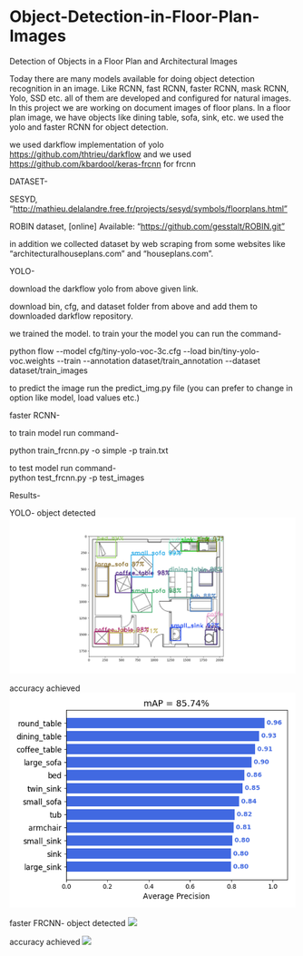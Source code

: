 # Object-Detection-in-Floor-Plan-Images
Detection of Objects in a Floor Plan and Architectural Images

Today there are many models available for doing object detection recognition in an image.
Like RCNN, fast RCNN, faster RCNN, mask RCNN, Yolo, SSD etc.
all of them are developed and configured for natural images. In this project we are working on
document images of floor plans. In a floor plan image, we have objects like dining table, sofa,
sink, etc. we used the yolo and faster RCNN for object detection.

we used darkflow implementation of yolo https://github.com/thtrieu/darkflow and
we used https://github.com/kbardool/keras-frcnn for frcnn

DATASET-

SESYD, “http://mathieu.delalandre.free.fr/projects/sesyd/symbols/floorplans.html”

ROBIN dataset, [online] Available: “https://github.com/gesstalt/ROBIN.git”

in addition we collected dataset by web scraping from some websites like “architecturalhouseplans.com” and
“houseplans.com”.

YOLO-

download the darkflow yolo from above given link.

download bin, cfg, and dataset folder from above and add them to downloaded darkflow repository.

we trained the model. to train your the model you can run the command-

python flow --model cfg/tiny-yolo-voc-3c.cfg --load bin/tiny-yolo-voc.weights --train --annotation dataset/train_annotation --dataset dataset/train_images

to predict the image run the predict_img.py file (you can prefer to change in option like model, load values etc.)

faster RCNN-

to train model run command-

python train_frcnn.py -o simple -p train.txt

to test model run command-  
python test_frcnn.py -p test_images

Results-

YOLO-
object detected
![](images/yolo_img_result1.png)

accuracy achieved
![](images/mAP.png)

faster FRCNN-
object detected
![](images/frcnn_img_result1.png)

accuracy achieved
![](images/frcnn_mAP.png)


